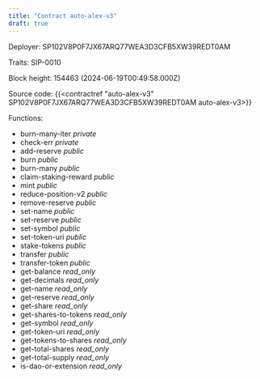 ```yaml
---
title: "Contract auto-alex-v3"
draft: true
---
```

Deployer: SP102V8P0F7JX67ARQ77WEA3D3CFB5XW39REDT0AM

Traits:
 SIP-0010



Block height: 154463 (2024-06-19T00:49:58.000Z)

Source code: {{<contractref "auto-alex-v3" SP102V8P0F7JX67ARQ77WEA3D3CFB5XW39REDT0AM auto-alex-v3>}}

Functions:

* burn-many-iter _private_
* check-err _private_
* add-reserve _public_
* burn _public_
* burn-many _public_
* claim-staking-reward _public_
* mint _public_
* reduce-position-v2 _public_
* remove-reserve _public_
* set-name _public_
* set-reserve _public_
* set-symbol _public_
* set-token-uri _public_
* stake-tokens _public_
* transfer _public_
* transfer-token _public_
* get-balance _read_only_
* get-decimals _read_only_
* get-name _read_only_
* get-reserve _read_only_
* get-share _read_only_
* get-shares-to-tokens _read_only_
* get-symbol _read_only_
* get-token-uri _read_only_
* get-tokens-to-shares _read_only_
* get-total-shares _read_only_
* get-total-supply _read_only_
* is-dao-or-extension _read_only_
